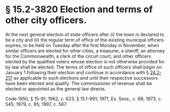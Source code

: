 # § 15.2-3820 Election and terms of other city officers.

<p>At the next general election of state officers after (i) the town is declared to be a city and (ii) the regular term of office of the existing municipal officers expires, to be held on Tuesday after the first Monday in November, when similar officers are elected for other cities, a treasurer, a sheriff, an attorney for the Commonwealth, a clerk of the circuit court, and other officers elected by the qualified voters whose election is not otherwise provided for by law shall be elected. The terms of office of such officers shall begin on January 1 following their election and continue in accordance with § <a href='http://law.lis.virginia.gov/vacode/24.2-217/'>24.2-217</a> as applicable to such elections and until their respective successors have been elected and qualify. The commissioner of revenue shall be elected or appointed as the general law directs.</p><p>Code 1950, § 15-91; 1962, c. 623, § 15.1-991; 1971, Ex. Sess., c. 68; 1973, c. 545; 1979, c. 85; 1997, c. 587.</p>